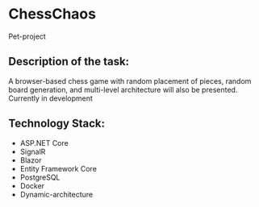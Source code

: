 # ChessChaos
Pet-project 
## Description of the task:
A browser-based chess game with random placement of pieces, random board generation, and multi-level architecture will also be presented.
Currently in development

## Technology Stack:
* ASP.NET Core
* SignalR
* Blazor
* Entity Framework Core
* PostgreSQL
* Docker
* Dynamic-architecture
